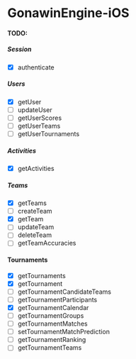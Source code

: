# GonawinEngine-iOS

#### TODO:

##### Session
- [x] authenticate

##### Users
- [x] getUser
- [ ] updateUser
- [ ] getUserScores
- [ ] getUserTeams
- [ ] getUserTournaments

##### Activities
- [x] getActivities

##### Teams
- [x] getTeams
- [ ] createTeam
- [x] getTeam
- [ ] updateTeam
- [ ] deleteTeam
- [ ] getTeamAccuracies

#### Tournaments
- [x] getTournaments
- [x] getTournament
- [ ] getTournamentCandidateTeams
- [ ] getTournamentParticipants
- [x] getTournamentCalendar
- [ ] getTournamentGroups
- [ ] getTournamentMatches
- [ ] setTournamentMatchPrediction
- [ ] getTournamentRanking
- [ ] getTournamentTeams
